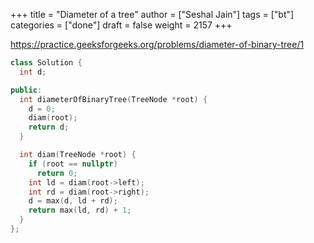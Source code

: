 +++
title = "Diameter of a tree"
author = ["Seshal Jain"]
tags = ["bt"]
categories = ["done"]
draft = false
weight = 2157
+++

<https://practice.geeksforgeeks.org/problems/diameter-of-binary-tree/1>

```cpp
class Solution {
  int d;

public:
  int diameterOfBinaryTree(TreeNode *root) {
    d = 0;
    diam(root);
    return d;
  }

  int diam(TreeNode *root) {
    if (root == nullptr)
      return 0;
    int ld = diam(root->left);
    int rd = diam(root->right);
    d = max(d, ld + rd);
    return max(ld, rd) + 1;
  }
};
```
